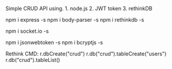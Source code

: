 Simple CRUD API using.
	1. node.js
	2. JWT token
	3. rethinkDB
	
npm i express -s
npm i body-parser -s
npm i rethinkdb -s

npm i socket.io -s

npm i jsonwebtoken -s
npm i bcryptjs -s



Rethink CMD:
	r.dbCreate("crud")
	r.db("crud").tableCreate("users")
	r.db("crud").tableList()
	

